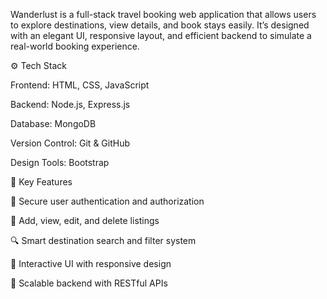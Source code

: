 Wanderlust is a full-stack travel booking web application that allows users to explore destinations, view details, and book stays easily.
It’s designed with an elegant UI, responsive layout, and efficient backend to simulate a real-world booking experience.





⚙️ Tech Stack

Frontend: HTML, CSS, JavaScript

Backend: Node.js, Express.js

Database: MongoDB

Version Control: Git & GitHub

Design Tools: Bootstrap





🚀 Key Features

🔐 Secure user authentication and authorization

🏨 Add, view, edit, and delete listings

🔍 Smart destination search and filter system

💬 Interactive UI with responsive design

🧱 Scalable backend with RESTful APIs



